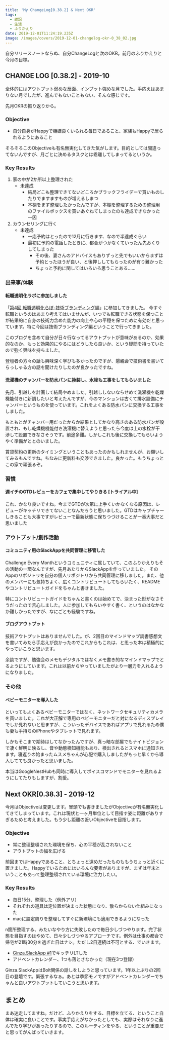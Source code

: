 ```yaml
---
title: 'My ChangeLog[0.38.2] & Next OKR'
tags:
  - 雑記
  - 生活
  - ふりかえり
date: 2019-12-01T11:24:19.235Z
image: /images/covers/2019-12-01-changelog-okr-0_38_02.jpg
---
```

自分リリースノートならぬ、自分ChangeLogと次のOKR。前月のふりかえりと今月の目標。

## CHANGE LOG [0.38.2] - 2019-10
全体的にはアウトプット弱めな反面、インプット強めな月でした。手応えはあまりない月でしたが、進んでもないこともない、そんな感じです。

先月OKRの振り返りから。
### Objective
+ 自分自身がHappyで機嫌良くいられる毎日であること、家族もHappyで居られるようにあること

そろそろこのObjectiveも有名無実化してきた気がします。目的としては間違ってないんですが、月ごとに決めるタスクとは乖離してしまってるというか。

### Key Results
1. 家の中が2か所以上整理された
    + 未達成
      + 結局どこも整理できてないどころかブラックフライデーで買いものしたりでますますものが増えるしまつ
      + 本棚をまず整理したかったんですが、本棚を整理するための整理用のファイルボックスを買いあぐねてしまったのも達成できなかった一因
2. カウンセリングに行く
    + 未達成
      + 一応予約はとったので12月に行きます、なので半達成ぐらい
      + 最初に予約の電話したときに、都合がつかなくていったん先おくりしてしまった
        + その後、妻さんのアドバイスもありずっと先でもいいからまずは予約とったほうが良い、と後押ししてもらったのが有り難かった
        + ちょっと予約に関してはいろいろ思うことある……


### 出来事/体験
#### 転職透明化ラボに参加しました
「[第4回 転職透明化らぼ-技術ブランディング編](https://rtlabo.connpass.com/event/152001)」に参加してきました。
今すぐ転職というのはあまり考えてはいませんが、いつでも転職できる状態を保つことが結果的に自身の技術力含めた能力の向上や心の平穏を保つために有効だと思っています。特に今回は技術ブランディング編ということで行ってきました。

このブログを含めて自分が日々行なってるアウトプットが意味があるのか、効果的なのか、もっと効果的にやるにはどうしたら良いか、という疑問を持っていたので強く興味を持ちました。

登壇者の方々の話も興味深く学びも多かったのですが、懇親会で技術書を書いてらっしゃる方の話を聞けたりしたのが良かったですね。

#### 洗濯機のチャンバーを防水パンに換装し、水栓も工事をしてもらいました
先月、引越しを計画して結局やめました。引越ししないならせめて洗濯機を乾燥機能付きに新調したいと考えたんですが、今のマンションは古くて排水設備にチャンバーというものを使っています。これをよくある防水パンに交換する工事をしました。

もともとがチャンバー用だったからか結果としてかなり高さのある防水パンが設置され、もし乾燥機機能付き洗濯機に替えようと思ったら今度は上の水栓が干渉して設置できなさそうです。前途多難。しかしこれも後に交換してもらいようやく準備がととのいました。

賃貸契約の更新のタイミングということもあったのかもしれませんが、お願いしてみるもんですね。ちなみに更新料も交渉できました。良かった。もうちょっとこの家で頑張るぞ。

### 習慣
#### 週イチのGTDレビューをカフェで集中してやりきる [トライアル中]
これ、かなり良いですね。今までGTDが次第に上手くいかなくなる原因は、レビューがキッチリできてないことなんだろうと思いました。GTDはキャプチャーしきることも大事ですがレビューで最新状態に保ちつづけることが一番大事だと思いました
<!-- #### 継続中-->
<!-- #### 辞めた習慣 -->

### アウトプット/創作活動
#### コミュニティ用のSlackAppを共同管理に移管した
Challenge Every Monthというコミュニティに属していて、このふりかえりもその活動の一環なんですが、先月あたりからSlackAppを作っていました。
そのAppのリポジトリを自分の個人リポジトリから共同管理に移しました。また、他のメンバーにも気持ちよく、広くコントリビュートしてもらいたく、READMEやコントリビュートガイドをちゃんと書きました。

特にコントリビュートガイドをちゃんと書くのは始めてで、決まった形がなさそうだったので苦心しました。人に参加してもらいやすく書く、というのはなかなか難しかったですが、なにごとも経験ですね。

#### ブログアウトプット
技術アウトプットはありませんでした。が、2回目のマインドマップ読書感想文を書いてみたら手応えが良かったのでこれからもこれは、と思った本は積極的にやっていこうと思います。

余談ですが、勉強会のメモもデジタルではなくメモ書き的なマインドマップでとるようにしています。これは以前からやっていましたがより一層力を入れるようになりました。

### その他
#### ベビーモニターを導入した
といってもよくあるベビーモニターではなく、ネットワークセキュリティカメラを買いました。これが大正解で専用のベビーモニターだと対になるディスプレイでしか見れないと思ますが、こういったデバイスであればアプリで見れるため僕も妻も手持ちのiPhoneやタブレットで見れます。

しかもそこまで期待はしてなかったんですが、真っ暗な部屋でもナイトビジョンで凄く鮮明に映るし、音や動態検知機能もあり、検出されるとスマホに通知されます。寝返りの始まったムスメちゃんが心配で購入しましたがもっと早くから導入してても良かったと思いました。

本当はGoogleNestHubも同時に導入してボイスコマンドでモニターを見れるようにしてたりもしますが、割愛。

<AdCard asin="B07RX5KMS1" title=" 【Amazon Alexa認定取得】TP-Link Kasa カメラ ネットワークカメラ 見守り 簡単設定 猫 見守り 音声通話 防犯カメラ ベビーモニター 監視カメラ ペットカメラ 3年保証 KC120 " image-url="https://images-na.ssl-images-amazon.com/images/I/71Al7MyLMJL._SY879_.jpg" price="￥9,100" date="2019-12-01" searchWords="TP-Link Kasa KC120" />


## Next OKR[0.38.3] - 2019-12
今月はObjectiveは変更します。冒頭でも書きましたがObjectiveが有名無実化してきてしまっています。これは現状と一ヶ月単位として目指す姿に距離がありすぎるためと考えました。もう少し距離の近いObjectiveを目指します。

### Objective
+ 常に整理整頓された環境を保ち、心の平穏が乱されないこと
+ アウトプットの幅を広げる

前回まではHappyであること、とちょっと遠めだったものももうちょっと近くに置きました。Happyでいるためにはいろんな要素がありますが、まずは年末ということもあって整理整頓されている環境に注力したい。

### Key Results
+ 毎日15分、整理した（例外アリ）
+ それぞれの道具は定位置が決まった状態になり、散らからない仕組みになった
+ macに設定周りを整理してすぐに新環境にも適用できるようになった

n箇所整理する、みたいなやり方に失敗したので毎日少しづつやります。完了状態を目指すのはやめて、日々少しづつやるアプローチです。例外は仕事の都合で帰宅が21時30分を過ぎた日はナシ。ただし2日連続は不可とする、でいきます。

+ [Ginza.SlackApp #1](https://slackapp.connpass.com/event/154648/)でキッチリLTした
+ アドベントカレンダー、1つも落とさなかった（現在3つ登録）

Ginza.SlackAppはBolt関係の話しをしようと思っています。1年以上ぶりの2回目の登壇です。緊張するなぁ。あとは季節モノですがアドベントカレンダーでちゃんと良いアウトプットしていこうと思います。

## まとめ
まあ迷走してますね。だけど、ふりかえりをする、目標を立てる、ということ自体は確実に良いことです。事実手応えがなかったとしても、実際はそれなりに進んでたり学びがあったりするので、このルーティンをやる、ということが重要だと思ってがんばっていきます。
